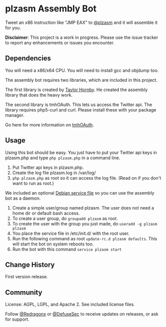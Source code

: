 # plzasm Assembly Bot

Tweet an x86 instruction like "JMP EAX" to [@plzasm](https://twitter.com/plzasm) and it will assemble it for you. 

**Disclaimer**: This project is a work in progress. Please use the issue tracker
to report any enhancements or issues you encounter.

## Dependencies

You will need a x86/x64 CPU. You will need to install gcc and objdump too. 

The assembly bot requires two libraries, which are included in this project. 

The first library is created by [Taylor Hornby](https://defuse.ca). He created the assembly library that does the heavy work.

The second library is tmhOAuth. This lets us access the Twitter api. The library requires php5-curl and curl. Please install these with your package manager. 

Go here for more information on [tmhOAuth](https://github.com/themattharris/tmhOAuth).

## Usage

Using this bot should be easy. You just have to put your Twitter api keys in plzasm.php and type `php plzasm.php` in 
a command line.

1. Put Twitter api keys in plzasm.php.
2. Create the log file plzasm.log in /var/log/ 
3. `php plzasm.php` as root so it can access the log file. (Read on if you don't want to run as root.)

We included an optional [Debian service file](https://github.com/redragonx/plzasm/blob/master/plzasm) so you can use the assembly bot as a daemon. 

1. Create a simple user/group named plzasm. The user does not need a home dir or default bash access.
2. To create a user group, do `groupadd plzasm` as root.
3. To create the user with the group you just made, do `useradd -g plzasm plzasm`
2. You place the service file in /etc/init.d/ with the root user. 
2. Run the following command as root `update-rc.d plzasm defaults`. This will start the bot on system reboots too.
3. Run the bot with this command `service plzasm start`

## Change History

First version release.

## Community

License: AGPL, LGPL, and Apache 2. See included license files.

Follow [@Redragonx](https://twitter.com/intent/follow?screen_name=redragonx) or [@DefuseSec](https://twitter.com/intent/follow?screen_name=defusesec) to receive updates on releases, or ask for support.
